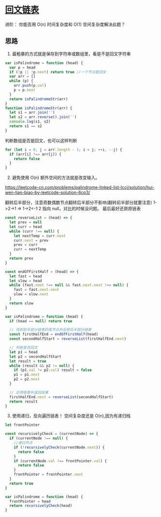 # [回文链表](https://leetcode-cn.com/problems/palindrome-linked-list-lcci/)

进阶：
你能否用 O(n) 时间复杂度和 O(1) 空间复杂度解决此题？

## 思路

1. 最粗暴的方式就是保存到字符串或数组里，看是不是回文字符串

```js
var isPalindrome = function (head) {
  var p = head
  if (!p || !p.next) return true //一个节点是回文
  var arr = []
  while (p) {
    arr.push(p.val)
    p = p.next
  }
  return isPalindromeStr(arr)
}
function isPalindromeStr(arr) {
  let s1 = arr.join('')
  let s2 = arr.reverse().join('')
  console.log(s1, s2)
  return s1 == s2
}
```

判断数组是否是回文，也可以这样判断

```js
for (let i = 0, j = arr.length - 1; i < j; ++i, --j) {
  if (arr[i] !== arr[j]) {
    return false
  }
}
```

2. 避免使用 O(n) 额外空间的方法就是改变输入。

https://leetcode-cn.com/problems/palindrome-linked-list-lcci/solution/hui-wen-lian-biao-by-leetcode-solution-6cp3/

翻转后半部分，注意奇数偶数节点翻转后半部分不影响(翻转前半部分就要注意)
1->2->1 => 1->2<-1 2 指向 null，对比的时候没问题。
最后最好还原原链表

```js
const reverseList = (head) => {
  let prev = null
  let curr = head
  while (curr !== null) {
    let nextTemp = curr.next
    curr.next = prev
    prev = curr
    curr = nextTemp
  }
  return prev
}

const endOfFirstHalf = (head) => {
  let fast = head
  let slow = head
  while (fast.next !== null && fast.next.next !== null) {
    fast = fast.next.next
    slow = slow.next
  }
  return slow
}

var isPalindrome = function (head) {
  if (head == null) return true

  // 找到前半部分链表的尾节点并反转后半部分链表
  const firstHalfEnd = endOfFirstHalf(head)
  const secondHalfStart = reverseList(firstHalfEnd.next)

  // 判断是否回文
  let p1 = head
  let p2 = secondHalfStart
  let result = true
  while (result && p2 != null) {
    if (p1.val != p2.val) result = false
    p1 = p1.next
    p2 = p2.next
  }

  // 还原链表并返回结果
  firstHalfEnd.next = reverseList(secondHalfStart)
  return result
}
```

3. 使用递归，反向遍历链表！
   空间复杂度还是 O(n),因为有递归栈

```js
let frontPointer

const recursivelyCheck = (currentNode) => {
  if (currentNode !== null) {
    //递归节点
    if (!recursivelyCheck(currentNode.next)) {
      return false
    }
    if (currentNode.val !== frontPointer.val) {
      return false
    }
    frontPointer = frontPointer.next
  }
  return true
}

var isPalindrome = function (head) {
  frontPointer = head
  return recursivelyCheck(head)
}
```
